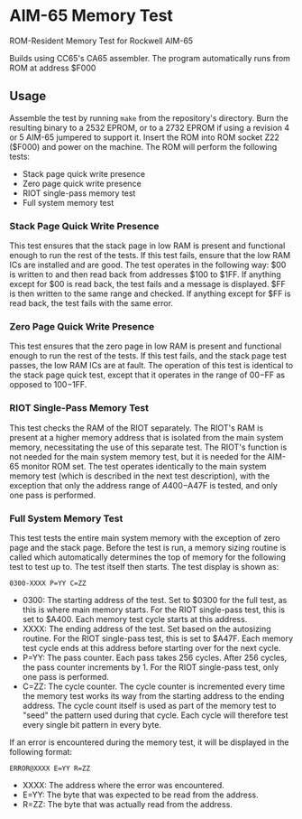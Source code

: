 # AIM-65 Memory Test

ROM-Resident Memory Test for Rockwell AIM-65

Builds using CC65's CA65 assembler. The program automatically runs from ROM at address $F000

## Usage

Assemble the test by running `make` from the repository's directory. Burn the resulting binary to a 2532 EPROM, or to a 2732 EPROM if using a revision 4 or 5 AIM-65 jumpered to support it. Insert the ROM into ROM socket Z22 ($F000) and power on the machine. The ROM will perform the following tests:

- Stack page quick write presence
- Zero page quick write presence
- RIOT single-pass memory test
- Full system memory test

### Stack Page Quick Write Presence

This test ensures that the stack page in low RAM is present and functional enough to run the rest of the tests. If this
test fails, ensure that the low RAM ICs are installed and are good. The test operates in the following way:
$00 is written to and then read back from addresses $100 to $1FF. If anything except for $00 is read back, the test fails
and a message is displayed. $FF is then written to the same range and checked. If anything except for $FF is read back,
the test fails with the same error.

### Zero Page Quick Write Presence

This test ensures that the zero page in low RAM is present and functional enough to run the rest of the tests. If this
test fails, and the stack page test passes, the low RAM ICs are at fault. The operation of this test is identical
to the stack page quick test, except that it operates in the range of $00-$FF as opposed to $100-$1FF.

### RIOT Single-Pass Memory Test

This test checks the RAM of the RIOT separately. The RIOT's RAM is present at a higher memory address that is isolated from
the main system memory, necessitating the use of this separate test. The RIOT's function is not needed for the main system
memory test, but it is needed for the AIM-65 monitor ROM set. The test operates identically to the main system memory test
(which is described in the next test description), with the exception that only the address range of $A400-$A47F is tested,
and only one pass is performed.

### Full System Memory Test

This test tests the entire main system memory with the exception of zero page and the stack page. Before the test is run, a
memory sizing routine is called which automatically determines the top of memory for the following test to test up to.
The test itself then starts. The test display is shown as:

`0300-XXXX P=YY C=ZZ`

- 0300: The starting address of the test. Set to $0300 for the full test, as this is where main memory starts. For the RIOT
single-pass test, this is set to $A400. Each memory test cycle starts at this address.
- XXXX: The ending address of the test. Set based on the autosizing routine. For the RIOT single-pass test, this is set to
$A47F. Each memory test cycle ends at this address before starting over for the next cycle.
- P=YY: The pass counter. Each pass takes 256 cycles. After 256 cycles, the pass counter increments by 1. For the RIOT
single-pass test, only one pass is performed.
- C=ZZ: The cycle counter. The cycle counter is incremented every time the memory test works its way from the starting
address to the ending address. The cycle count itself is used as part of the memory test to "seed" the
pattern used during that cycle. Each cycle will therefore test every single bit pattern in every byte.

If an error is encountered during the memory test, it will be displayed in the following format:

`ERROR@XXXX E=YY R=ZZ`

- XXXX: The address where the error was encountered.
- E=YY: The byte that was expected to be read from the address.
- R=ZZ: The byte that was actually read from the address.
